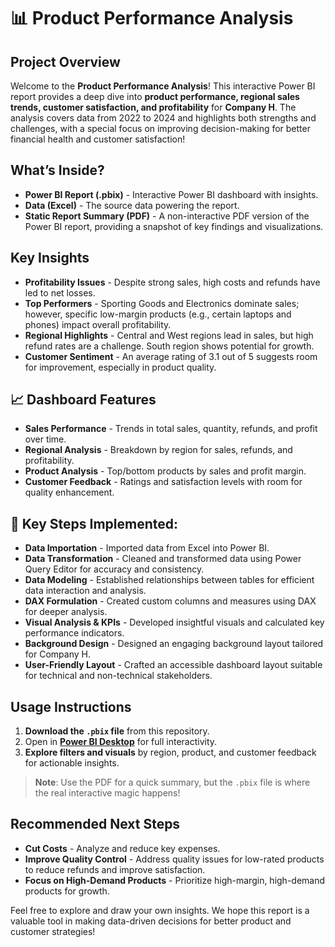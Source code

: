 # 📊 Product Performance Analysis

## Project Overview
Welcome to the **Product Performance Analysis**! This interactive Power BI report provides a deep dive into **product performance, regional sales trends, customer satisfaction, and profitability** for **Company H**. The analysis covers data from 2022 to 2024 and highlights both strengths and challenges, with a special focus on improving decision-making for better financial health and customer satisfaction!

## What’s Inside?
- **Power BI Report (.pbix)** - Interactive Power BI dashboard with insights.
- **Data (Excel)** - The source data powering the report.
- **Static Report Summary (PDF)** - A non-interactive PDF version of the Power BI report, providing a snapshot of key findings and visualizations.

## Key Insights
- **Profitability Issues** - Despite strong sales, high costs and refunds have led to net losses.
- **Top Performers** - Sporting Goods and Electronics dominate sales; however, specific low-margin products (e.g., certain laptops and phones) impact overall profitability.
- **Regional Highlights** - Central and West regions lead in sales, but high refund rates are a challenge. South region shows potential for growth.
- **Customer Sentiment** - An average rating of 3.1 out of 5 suggests room for improvement, especially in product quality.

## 📈 Dashboard Features
- **Sales Performance** - Trends in total sales, quantity, refunds, and profit over time.
- **Regional Analysis** - Breakdown by region for sales, refunds, and profitability.
- **Product Analysis** - Top/bottom products by sales and profit margin.
- **Customer Feedback** - Ratings and satisfaction levels with room for quality enhancement.

## 📌 Key Steps Implemented:
- **Data Importation** - Imported data from Excel into Power BI.
- **Data Transformation** - Cleaned and transformed data using Power Query Editor for accuracy and consistency.
- **Data Modeling** - Established relationships between tables for efficient data interaction and analysis.
- **DAX Formulation** - Created custom columns and measures using DAX for deeper analysis.
- **Visual Analysis & KPIs** - Developed insightful visuals and calculated key performance indicators.
- **Background Design** - Designed an engaging background layout tailored for Company H.
- **User-Friendly Layout** - Crafted an accessible dashboard layout suitable for technical and non-technical stakeholders.

## Usage Instructions
1. **Download the `.pbix` file** from this repository.
2. Open in **[Power BI Desktop](https://powerbi.microsoft.com/desktop/)** for full interactivity.
3. **Explore filters and visuals** by region, product, and customer feedback for actionable insights.

> **Note**: Use the PDF for a quick summary, but the `.pbix` file is where the real interactive magic happens!

## Recommended Next Steps
- **Cut Costs** - Analyze and reduce key expenses.
- **Improve Quality Control** - Address quality issues for low-rated products to reduce refunds and improve satisfaction.
- **Focus on High-Demand Products** - Prioritize high-margin, high-demand products for growth.

Feel free to explore and draw your own insights. We hope this report is a valuable tool in making data-driven decisions for better product and customer strategies!
